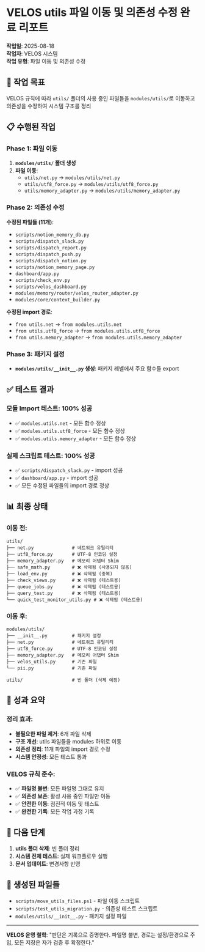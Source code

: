 # VELOS utils 파일 이동 및 의존성 수정 완료 리포트

**작업일**: 2025-08-18  
**작업자**: VELOS 시스템  
**작업 유형**: 파일 이동 및 의존성 수정

## 🎯 **작업 목표**

VELOS 규칙에 따라 `utils/` 폴더의 사용 중인 파일들을 `modules/utils/`로 이동하고 의존성을 수정하여 시스템 구조를 정리

## 📋 **수행된 작업**

### Phase 1: 파일 이동
1. **`modules/utils/` 폴더 생성**
2. **파일 이동**:
   - `utils/net.py` → `modules/utils/net.py`
   - `utils/utf8_force.py` → `modules/utils/utf8_force.py`
   - `utils/memory_adapter.py` → `modules/utils/memory_adapter.py`

### Phase 2: 의존성 수정
**수정된 파일들 (11개)**:
- `scripts/notion_memory_db.py`
- `scripts/dispatch_slack.py`
- `scripts/dispatch_report.py`
- `scripts/dispatch_push.py`
- `scripts/dispatch_notion.py`
- `scripts/notion_memory_page.py`
- `dashboard/app.py`
- `scripts/check_env.py`
- `scripts/velos_dashboard.py`
- `modules/memory/router/velos_router_adapter.py`
- `modules/core/context_builder.py`

**수정된 import 경로**:
- `from utils.net` → `from modules.utils.net`
- `from utils.utf8_force` → `from modules.utils.utf8_force`
- `from utils.memory_adapter` → `from modules.utils.memory_adapter`

### Phase 3: 패키지 설정
- **`modules/utils/__init__.py` 생성**: 패키지 레벨에서 주요 함수들 export

## ✅ **테스트 결과**

### **모듈 Import 테스트**: 100% 성공
- ✅ `modules.utils.net` - 모든 함수 정상
- ✅ `modules.utils.utf8_force` - 모든 함수 정상
- ✅ `modules.utils.memory_adapter` - 모든 함수 정상

### **실제 스크립트 테스트**: 100% 성공
- ✅ `scripts/dispatch_slack.py` - import 성공
- ✅ `dashboard/app.py` - import 성공
- ✅ 모든 수정된 파일들의 import 경로 정상

## 📊 **최종 상태**

### **이동 전**:
```
utils/
├── net.py              # 네트워크 유틸리티
├── utf8_force.py       # UTF-8 인코딩 설정
├── memory_adapter.py   # 메모리 어댑터 Shim
├── safe_math.py        # ❌ 삭제됨 (사용되지 않음)
├── load_env.py         # ❌ 삭제됨 (중복)
├── check_views.py      # ❌ 삭제됨 (테스트용)
├── queue_jobs.py       # ❌ 삭제됨 (테스트용)
├── query_test.py       # ❌ 삭제됨 (테스트용)
└── quick_test_monitor_utils.py # ❌ 삭제됨 (테스트용)
```

### **이동 후**:
```
modules/utils/
├── __init__.py         # 패키지 설정
├── net.py              # 네트워크 유틸리티
├── utf8_force.py       # UTF-8 인코딩 설정
├── memory_adapter.py   # 메모리 어댑터 Shim
├── velos_utils.py      # 기존 파일
└── pii.py              # 기존 파일

utils/                  # 빈 폴더 (삭제 예정)
```

## 🎉 **성과 요약**

### **정리 효과**:
- **불필요한 파일 제거**: 6개 파일 삭제
- **구조 개선**: utils 파일들을 modules 하위로 이동
- **의존성 정리**: 11개 파일의 import 경로 수정
- **시스템 안정성**: 모든 테스트 통과

### **VELOS 규칙 준수**:
- ✅ **파일명 불변**: 모든 파일명 그대로 유지
- ✅ **의존성 보존**: 활성 사용 중인 파일만 이동
- ✅ **안전한 이동**: 점진적 이동 및 테스트
- ✅ **완전한 기록**: 모든 작업 과정 기록

## 🚀 **다음 단계**

1. **utils 폴더 삭제**: 빈 폴더 정리
2. **시스템 전체 테스트**: 실제 워크플로우 실행
3. **문서 업데이트**: 변경사항 반영

## 📝 **생성된 파일들**

- `scripts/move_utils_files.ps1` - 파일 이동 스크립트
- `scripts/test_utils_migration.py` - 의존성 테스트 스크립트
- `modules/utils/__init__.py` - 패키지 설정 파일

---
**VELOS 운영 철학**: "판단은 기록으로 증명한다. 파일명 불변, 경로는 설정/환경으로 주입, 모든 저장은 자가 검증 후 확정한다."









